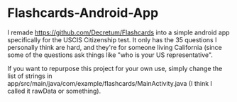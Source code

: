 # Flashcards-Android-App

I remade https://github.com/Decretum/Flashcards into a simple android app specifically for the USCIS Citizenship test. It only has the 35 questions I personally think are hard, and they're for someone living California (since some of the questions ask things like "who is your US representative".

If you want to repurpose this project for your own use, simply change the list of strings in app/src/main/java/com/example/flashcards/MainActivity.java (I think I called it rawData or something).
